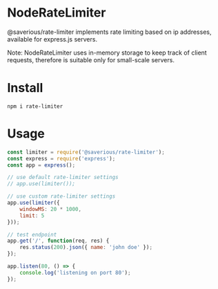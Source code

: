# NodeRateLimiter
@saverious/rate-limiter implements rate limiting based on ip addresses, available for express.js servers.

Note: NodeRateLimiter uses in-memory storage to keep track of client requests, therefore is suitable only for small-scale servers.

# Install
```text
npm i rate-limiter
```

# Usage
```javascript
const limiter = require('@saverious/rate-limiter');
const express = require('express');
const app = express();

// use default rate-limiter settings
// app.use(limiter());

// use custom rate-limiter settings
app.use(limiter({
    windowMS: 20 * 1000,
    limit: 5
}));

// test endpoint
app.get('/', function(req, res) {
    res.status(200).json({ name: 'john doe' });
});

app.listen(80, () => {
    console.log('listening on port 80');
});
```